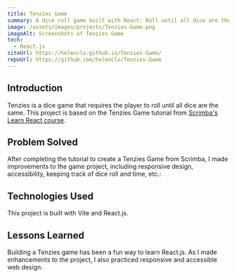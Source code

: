 ```yaml
---
title: Tenzies Game
summary: A dice roll game built with React. Roll until all dice are the same.
image: /assets/images/projects/Tenzies-Game.png
imageAlt: Screenshots of Tenzies Game
tech:
  - React.js
siteUrl: https://helenclx.github.io/Tenzies-Game/
repoUrl: https://github.com/helenclx/Tenzies-Game
---
```


## Introduction

Tenzies is a dice game that requires the player to roll until all dice are the same. This project is based on the Tenzies Game tutorial from [Scrimba's Learn React course](https://scrimba.com/learn/learnreact).

## Problem Solved

After completing the tutorial to create a Tenzies Game from Scrimba, I made improvements to the game project, including responsive design, accessibility, keeping track of dice roll and time, etc.:

## Technologies Used

This project is built with Vite and React.js.

<!-- ## Challenges Faced

Eget mauris pharetra et ultrices. Molestie nunc non blandit massa enim nec. Ut tortor pretium viverra suspendisse potenti nullam ac tortor vitae. Nulla at volutpat diam ut venenatis. Volutpat ac tincidunt vitae semper quis lectus nulla at. -->

## Lessons Learned

Building a Tenzies game has been a fun way to learn React.js. As I made enhancements to the project, I also practiced responsive and accessible web design.